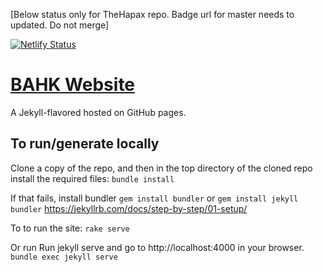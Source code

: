 [Below status only for TheHapax repo. Badge url for master needs to updated. Do not merge]

[![Netlify Status](https://api.netlify.com/api/v1/badges/e1cf7c26-1caf-414f-9430-51af852ca46b/deploy-status)](https://app.netlify.com/sites/kind-bardeen-62c31c/deploys)

# [BAHK Website](https://www.bitcoin.org.hk/)

A Jekyll-flavored hosted on GitHub pages.

## To run/generate locally

Clone a copy of the repo, and then in the top directory of the cloned repo install the
required files:
```bundle install```

If that fails, install bundler `gem install bundler` or ```gem install jekyll bundler```
https://jekyllrb.com/docs/step-by-step/01-setup/

To to run the site:
```rake serve```

Or run Run jekyll serve and go to http://localhost:4000 in your browser. 
```bundle exec jekyll serve```
